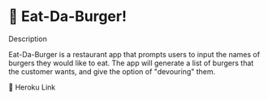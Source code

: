 # :hamburger: Eat-Da-Burger!

Description

Eat-Da-Burger is a restaurant app that prompts users to input the names of burgers they would like to eat.
The app will generate a list of burgers that the customer wants, and give the option of "devouring" them.

:link: Heroku Link


